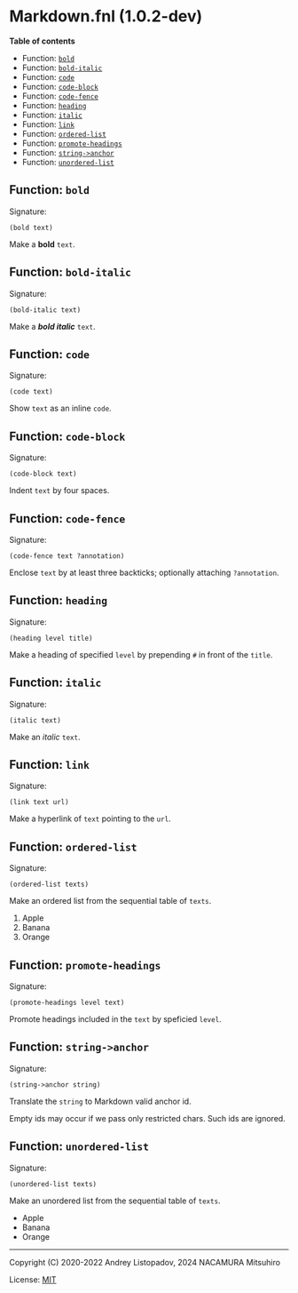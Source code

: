# Markdown.fnl (1.0.2-dev)

**Table of contents**

- Function: [`bold`](#function-bold)
- Function: [`bold-italic`](#function-bold-italic)
- Function: [`code`](#function-code)
- Function: [`code-block`](#function-code-block)
- Function: [`code-fence`](#function-code-fence)
- Function: [`heading`](#function-heading)
- Function: [`italic`](#function-italic)
- Function: [`link`](#function-link)
- Function: [`ordered-list`](#function-ordered-list)
- Function: [`promote-headings`](#function-promote-headings)
- Function: [`string->anchor`](#function-string-anchor)
- Function: [`unordered-list`](#function-unordered-list)

## Function: `bold`

Signature:

```
(bold text)
```

Make a **bold** `text`.

## Function: `bold-italic`

Signature:

```
(bold-italic text)
```

Make a ***bold italic*** `text`.

## Function: `code`

Signature:

```
(code text)
```

Show `text` as an inline `code`.

## Function: `code-block`

Signature:

```
(code-block text)
```

Indent `text` by four spaces.

## Function: `code-fence`

Signature:

```
(code-fence text ?annotation)
```

Enclose `text` by at least three backticks; optionally attaching `?annotation`.

## Function: `heading`

Signature:

```
(heading level title)
```

Make a heading of specified `level` by prepending `#` in front of the `title`.

## Function: `italic`

Signature:

```
(italic text)
```

Make an *italic* `text`.

## Function: `link`

Signature:

```
(link text url)
```

Make a hyperlink of `text` pointing to the `url`.

## Function: `ordered-list`

Signature:

```
(ordered-list texts)
```

Make an ordered list from the sequential table of `texts`.

1. Apple
2. Banana
3. Orange

## Function: `promote-headings`

Signature:

```
(promote-headings level text)
```

Promote headings included in the `text` by speficied `level`.

## Function: `string->anchor`

Signature:

```
(string->anchor string)
```

Translate the `string` to Markdown valid anchor id.

Empty ids may occur if we pass only restricted chars. Such ids are ignored.

## Function: `unordered-list`

Signature:

```
(unordered-list texts)
```

Make an unordered list from the sequential table of `texts`.

- Apple
- Banana
- Orange

---

Copyright (C) 2020-2022 Andrey Listopadov, 2024 NACAMURA Mitsuhiro

License: [MIT](https://git.sr.ht/~m15a/fnldoc/tree/main/item/LICENSE)

<!-- Generated with Fnldoc 1.0.2-dev
     https://sr.ht/~m15a/fnldoc/ -->
